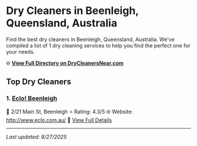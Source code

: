 # Dry Cleaners in Beenleigh, Queensland, Australia

Find the best dry cleaners in Beenleigh, Queensland, Australia. We've compiled a list of 1 dry cleaning services to help you find the perfect one for your needs.

🌐 **[View Full Directory on DryCleanersNear.com](https://drycleanersnear.com/city/Australia/Queensland/Beenleigh)**

## Top Dry Cleaners

### 1. [Eclo! Beenleigh](https://drycleanersnear.com/dryCleaner/68aa73a339cc7c0899005cd0/eclo-beenleigh)
📍 2/21 Main St, Beenleigh
⭐ Rating: 4.3/5
🌐 Website: http://www.eclo.com.au/
🔗 [View Full Details](https://drycleanersnear.com/dryCleaner/68aa73a339cc7c0899005cd0/eclo-beenleigh)


---

*Last updated: 8/27/2025*
